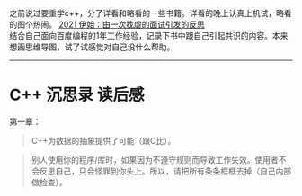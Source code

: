 之前说过要重学c++，分了详看和略看的一些书籍。详看的晚上认真上机试，略看的图个热闹。    [2021 伊始：由一次找虐的面试引发的反思](https://beondxin.blog.csdn.net/article/details/113277297)     
结合自己面向百度编程的1年工作经验，记录下书中跟自己引起共识的内容。本来想画思维导图，试了试感觉对自己没什么帮助。



---

# C++ 沉思录 读后感

第一章：
> C++为数据的抽象提供了可能（跟C比）。

> 别人使用你的程序/库时，如果因为不遵守规则而导致工作失效。使用者不会反思自己，只会怪罪到你头上。所以，请把所有条条框框去掉（自己内部做检查）。























